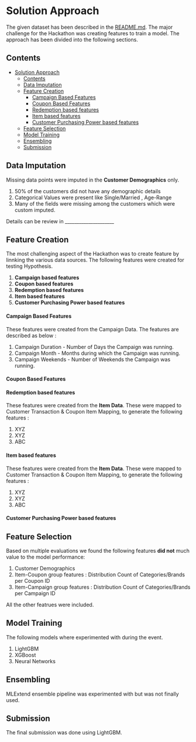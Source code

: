 # Solution Approach

The given dataset has been described in the [README.md](). The major challenge for the Hackathon was creating features to train a model. The approach has been divided into the following sections.

## Contents
- [Solution Approach](#solution-approach)
  - [Contents](#contents)
  - [Data Imputation](#data-imputation)
  - [Feature Creation](#feature-creation)
      - [Campaign Based Features](#campaign-based-features)
      - [Coupon Based Features](#coupon-based-features)
      - [Redemption based features](#redemption-based-features)
      - [Item based features](#item-based-features)
      - [Customer Purchasing Power based features](#customer-purchasing-power-based-features)
  - [Feature Selection](#feature-selection)
  - [Model Training](#model-training)
  - [Ensembling](#ensembling)
  - [Submission](#submission)

## Data Imputation

Missing data points were imputed in the  **Customer Demographics** only.

1. 50% of the customers did not have any demographic details
2. Categorical Values were present like Single/Married , Age-Range
3. Many of the fields were missing among the customers which were custom imputed.

Details can be review in _____________________

## Feature Creation

The most challenging aspect of the Hackathon was to create feature by linnking the various data sources. The following features were created for testing Hypothesis.

1. **Campaign based features**
2. **Coupon based features**
3. **Redemption based features**
4. **Item based features**
5. **Customer Purchasing Power based features**

#### Campaign Based Features

These features were created from the Campaign Data. The features are described as below :

1. Campaign Duration - Number of Days the Campaign was running.
2. Campaign Month - Months during which the Campaign was running.
3. Campaign Weekends - Number of Weekends the Campaign was running.

#### Coupon Based Features

#### Redemption based features

These features were created from the **Item Data**. These were mapped to Customer Transaction & Coupon Item Mapping, to generate the following features :

1. XYZ
2. XYZ
3. ABC

#### Item based features

These features were created from the **Item Data**. These were mapped to Customer Transaction & Coupon Item Mapping, to generate the following features :

1. XYZ
2. XYZ
3. ABC

#### Customer Purchasing Power based features

## Feature Selection

Based on multiple evaluations we found the following features **did not** much value to the model performance:

1. Customer Demographics
2. Item-Coupon group features : Distribution Count of Categories/Brands per Coupon ID
3. Item-Campaign group features : Distribution Count of Categories/Brands per Campaign ID

All the other featrues were included.

## Model Training

The following models where experimented with during the event.

1. LightGBM
2. XGBoost
3. Neural Networks


## Ensembling

MLExtend ensemble pipeline was experimented with but was not finally used.

## Submission

The final submission was done using LightGBM.